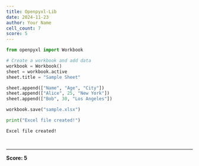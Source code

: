 ```yaml
---
title: Openpyxl-Lib
date: 2024-11-23
author: Your Name
cell_count: 7
score: 5
---
```


```python
from openpyxl import Workbook
```


```python
# Create a workbook and add data
workbook = Workbook()
sheet = workbook.active
sheet.title = "Sample Sheet"
```


```python
sheet.append(["Name", "Age", "City"])
sheet.append(["Alice", 25, "New York"])
sheet.append(["Bob", 30, "Los Angeles"])
```


```python
workbook.save("sample.xlsx")
```


```python
print("Excel file created!")
```

    Excel file created!



```python

```


```python

```


---
**Score: 5**
